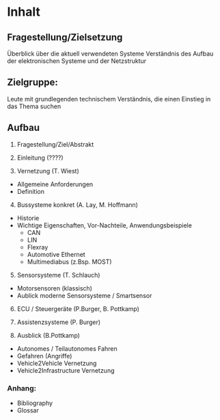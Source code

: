 # Inhalt

## Fragestellung/Zielsetzung
Überblick über die aktuell verwendeten Systeme
Verständnis des Aufbau der elektronischen Systeme und der Netzstruktur


## Zielgruppe:
Leute mit grundlegenden technischem Verständnis, die einen Einstieg in das Thema suchen

## Aufbau

1. Fragestellung/Ziel/Abstrakt
2. Einleitung (????)

3. Vernetzung (T. Wiest)
  * Allgemeine Anforderungen
  * Definition
 
4. Bussysteme konkret (A. Lay, M. Hoffmann)
  * Historie
  * Wichtige Eigenschaften, Vor-Nachteile, Anwendungsbeispiele
    * CAN
    * LIN
    * Flexray
    * Automotive Ethernet
    * Multimediabus (z.Bsp. MOST)

5. Sensorsysteme (T. Schlauch)
  * Motorsensoren (klassisch)
  * Aublick moderne Sensorsysteme / Smartsensor

6. ECU / Steuergeräte (P.Burger, B. Pottkamp)

7. Assistenzsysteme (P. Burger)

8. Ausblick (B.Pottkamp)
  * Autonomes / Teilautonomes Fahren
  * Gefahren (Angriffe)
  * Vehicle2Vehicle Vernetzung
  * Vehicle2Infrastructure Vernetzung

### Anhang:
  * Bibliography
  * Glossar
 
